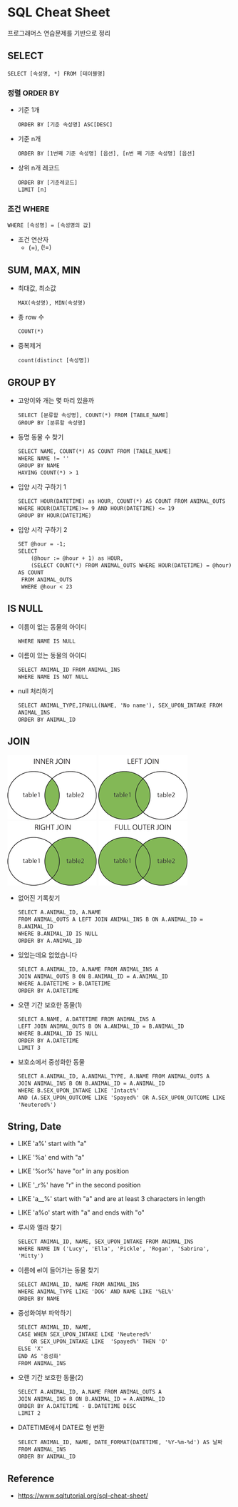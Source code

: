 # SQL Cheat Sheet
프로그래머스 연습문제를 기반으로 정리

## SELECT
```
SELECT [속성명, *] FROM [테이블명] 
```

### 정렬 ORDER BY 
* 기준 1개 
    ```
    ORDER BY [기준 속성명] ASC[DESC] 
    ```
  
* 기준 n개
    ```
    ORDER BY [1번째 기준 속성명] [옵션], [n번 째 기준 속성명] [옵션]
    ```

* 상위 n개 레코드
    ```
    ORDER BY [기준레코드]
    LIMIT [n]
    ```
  
### 조건 WHERE 
```
WHERE [속성명] = [속성명의 값]
```
* 조건 연산자
    * (=), (!=)




## SUM, MAX, MIN
* 최대값, 최소값
    ```
    MAX(속성명), MIN(속성명)
    ```

* 총 row 수
    ```
    COUNT(*)
    ```

* 중복제거
    ```shell script
    count(distinct [속성명])
    ```
  
## GROUP BY
* 고양이와 개는 몇 마리 있을까
    ```
    SELECT [분류할 속성명], COUNT(*) FROM [TABLE_NAME]
    GROUP BY [분류할 속성명]
    ```
  
* 동명 동물 수 찾기
    ```
    SELECT NAME, COUNT(*) AS COUNT FROM [TABLE_NAME]
    WHERE NAME != ''
    GROUP BY NAME
    HAVING COUNT(*) > 1
    ```

* 입양 시각 구하기 1
    ```
    SELECT HOUR(DATETIME) as HOUR, COUNT(*) AS COUNT FROM ANIMAL_OUTS
    WHERE HOUR(DATETIME)>= 9 AND HOUR(DATETIME) <= 19
    GROUP BY HOUR(DATETIME)
    ```

* 입양 시각 구하기 2
    ```
    SET @hour = -1;
    SELECT
        (@hour := @hour + 1) as HOUR,
        (SELECT COUNT(*) FROM ANIMAL_OUTS WHERE HOUR(DATETIME) = @hour) AS COUNT
     FROM ANIMAL_OUTS
     WHERE @hour < 23
    ```


## IS NULL
* 이름이 없는 동물의 아이디
    ```
    WHERE NAME IS NULL
    ```
  
* 이름이 있는 동물의 아이디
    ```
    SELECT ANIMAL_ID FROM ANIMAL_INS
    WHERE NAME IS NOT NULL
    ```

* null 처리하기
    ```
    SELECT ANIMAL_TYPE,IFNULL(NAME, 'No name'), SEX_UPON_INTAKE FROM ANIMAL_INS
    ORDER BY ANIMAL_ID  
    ```
  
## JOIN
![lnnerJoin](./images/Innerjoin.gif)
![leftJoin](./images/leftjoin.gif)
![rightJoin](./images/rightjoin.gif)
![fullouterJoin](./images/fulljoin.gif)

* 없어진 기록찾기
    ```
    SELECT A.ANIMAL_ID, A.NAME
    FROM ANIMAL_OUTS A LEFT JOIN ANIMAL_INS B ON A.ANIMAL_ID = B.ANIMAL_ID
    WHERE B.ANIMAL_ID IS NULL
    ORDER BY A.ANIMAL_ID
    ```
  
* 있었는데요 없었습니다
    ``` 
    SELECT A.ANIMAL_ID, A.NAME FROM ANIMAL_INS A
    JOIN ANIMAL_OUTS B ON B.ANIMAL_ID = A.ANIMAL_ID
    WHERE A.DATETIME > B.DATETIME
    ORDER BY A.DATETIME
    ```

* 오랜 기간 보호한 동물(1)
    ```
    SELECT A.NAME, A.DATETIME FROM ANIMAL_INS A
    LEFT JOIN ANIMAL_OUTS B ON A.ANIMAL_ID = B.ANIMAL_ID
    WHERE B.ANIMAL_ID IS NULL
    ORDER BY A.DATETIME
    LIMIT 3
    ```
  
* 보호소에서 중성화한 동물
    ```
    SELECT A.ANIMAL_ID, A.ANIMAL_TYPE, A.NAME FROM ANIMAL_OUTS A
    JOIN ANIMAL_INS B ON B.ANIMAL_ID = A.ANIMAL_ID
    WHERE B.SEX_UPON_INTAKE LIKE 'Intact%'
    AND (A.SEX_UPON_OUTCOME LIKE 'Spayed%' OR A.SEX_UPON_OUTCOME LIKE 'Neutered%')
    ```
  
## String, Date
* LIKE 'a%' start with "a"
* LIKE '%a' end with "a"
* LIKE '%or%' have "or" in any position
* LIKE '_r%' have "r" in the second position
* LIKE 'a__%' start with "a" and are at least 3 characters in length
* LIKE 'a%o' start with "a" and ends with "o"

* 루시와 엘라 찾기
    ```
    SELECT ANIMAL_ID, NAME, SEX_UPON_INTAKE FROM ANIMAL_INS
    WHERE NAME IN ('Lucy', 'Ella', 'Pickle', 'Rogan', 'Sabrina', 'Mitty')
    ```
* 이름에 el이 들어가는 동물 찾기
    ```
    SELECT ANIMAL_ID, NAME FROM ANIMAL_INS
    WHERE ANIMAL_TYPE LIKE 'DOG' AND NAME LIKE '%EL%'
    ORDER BY NAME
    ```
  
* 중성화여부 파악하기
    ```
    SELECT ANIMAL_ID, NAME, 
    CASE WHEN SEX_UPON_INTAKE LIKE 'Neutered%' 
        OR SEX_UPON_INTAKE LIKE  'Spayed%' THEN 'O'
    ELSE 'X'
    END AS '중성화' 
    FROM ANIMAL_INS
    ```

* 오랜 기간 보호한 동물(2)
    ```
    SELECT A.ANIMAL_ID, A.NAME FROM ANIMAL_OUTS A
    JOIN ANIMAL_INS B ON B.ANIMAL_ID = A.ANIMAL_ID
    ORDER BY A.DATETIME - B.DATETIME DESC
    LIMIT 2
    ```
  
* DATETIME에서 DATE로 형 변환
    ```
    SELECT ANIMAL_ID, NAME, DATE_FORMAT(DATETIME, '%Y-%m-%d') AS 날짜 FROM ANIMAL_INS
    ORDER BY ANIMAL_ID
    ```

Reference
--
* https://www.sqltutorial.org/sql-cheat-sheet/
